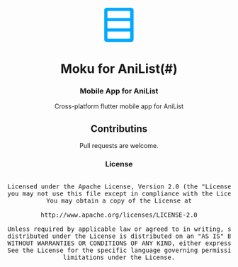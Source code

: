 <div align="center">

<img src="./.github/assets/logo.png" alt="Moku logo" title="Moku logo" width="80"/>
</a>

# Moku for AniList(#)

### Mobile App for AniList
Cross-platform flutter mobile app for AniList

## Contributins

Pull requests are welcome.

### License

<pre>

Licensed under the Apache License, Version 2.0 (the "License");
you may not use this file except in compliance with the License.
You may obtain a copy of the License at

http://www.apache.org/licenses/LICENSE-2.0

Unless required by applicable law or agreed to in writing, software
distributed under the License is distributed on an "AS IS" BASIS,
WITHOUT WARRANTIES OR CONDITIONS OF ANY KIND, either express or implied.
See the License for the specific language governing permissions and
limitations under the License.
</pre>

</div>
